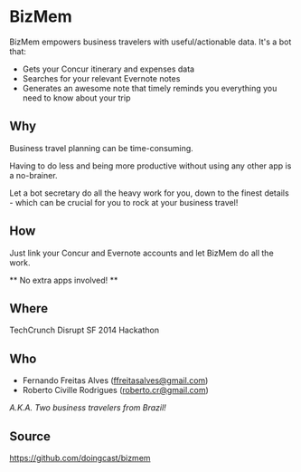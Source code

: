 BizMem
==


BizMem empowers business travelers with useful/actionable data. It's a bot that:

 - Gets your Concur itinerary and expenses data
 - Searches for your relevant Evernote notes
 - Generates an awesome note that timely reminds you everything you need to know about your trip


Why
----
Business travel planning can be time-consuming.

Having to do less and being more productive without using any other app is a no-brainer.

Let a bot secretary do all the heavy work for you, down to the finest details - which can be crucial for you to rock at your business travel!


How
----
Just link your Concur and Evernote accounts and let BizMem do all the work.

** No extra apps involved! **


Where
----
TechCrunch Disrupt SF 2014 Hackathon

Who
----

 - Fernando Freitas Alves (ffreitasalves@gmail.com)
 - Roberto Civille Rodrigues (roberto.cr@gmail.com)


*A.K.A. Two business travelers from Brazil!*


Source
----

https://github.com/doingcast/bizmem
